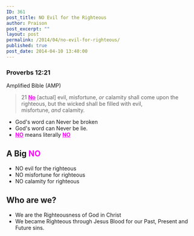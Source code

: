 ```yaml
---
ID: 361
post_title: NO Evil for the Righteous
author: Praison
post_excerpt: ""
layout: post
permalink: /2014/04/no-evil-for-righteous/
published: true
post_date: 2014-04-10 13:40:00
---
```

<div>
<h3>Proverbs 12:21</h3>
Amplified Bible (AMP)

</div>
<div>
<blockquote>21 <span style="text-decoration: underline; color: #ff00ff;"><strong>No</strong></span> [actual] evil, misfortune, <i>or</i> calamity shall come upon the righteous, but the wicked shall be filled with evil, misfortune, <i>and</i> calamity.</blockquote>
<ul>
	<li>God's word can Never be broken</li>
	<li>God's word can Never be lie.</li>
	<li><span style="text-decoration: underline; color: #ff00ff;"><strong>NO</strong></span> means literally <span style="text-decoration: underline; color: #ff00ff;"><strong>NO</strong></span></li>
</ul>
<h2>A Big <span style="color: #ff00ff;">NO</span></h2>
<ul>
	<li>NO evil for the righteous</li>
	<li>NO misfortune for righteous</li>
	<li>NO calamity for righteous</li>
</ul>
<h2>Who are we?</h2>
<ul>
	<li>We are the Righteousness of God in Christ</li>
	<li>We became Righteous through Jesus Blood for our Past, Present and Future sins.</li>
</ul>
</div>